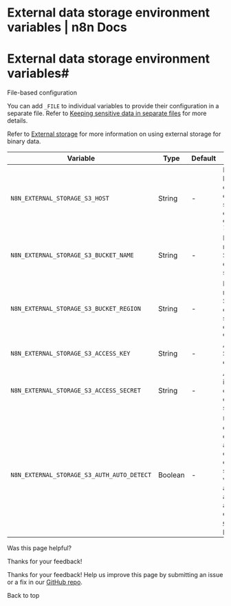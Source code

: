 # External data storage environment variables | n8n Docs

[ ](https://github.com/n8n-io/n8n-docs/edit/main/docs/hosting/configuration/environment-variables/external-data-storage.md "Edit this page")

# External data storage environment variables#

File-based configuration

You can add `_FILE` to individual variables to provide their configuration in a separate file. Refer to [Keeping sensitive data in separate files](../../configuration-methods/#keeping-sensitive-data-in-separate-files) for more details.

Refer to [External storage](../../../scaling/external-storage/) for more information on using external storage for binary data.

Variable | Type | Default | Description  
---|---|---|---  
`N8N_EXTERNAL_STORAGE_S3_HOST` | String | - | Host of the n8n bucket in S3-compatible external storage. For example, `s3.us-east-1.amazonaws.com`  
`N8N_EXTERNAL_STORAGE_S3_BUCKET_NAME` | String | - | Name of the n8n bucket in S3-compatible external storage.  
`N8N_EXTERNAL_STORAGE_S3_BUCKET_REGION` | String | - | Region of the n8n bucket in S3-compatible external storage. For example, `us-east-1`  
`N8N_EXTERNAL_STORAGE_S3_ACCESS_KEY` | String | - | Access key in S3-compatible external storage  
`N8N_EXTERNAL_STORAGE_S3_ACCESS_SECRET` | String | - | Access secret in S3-compatible external storage.  
`N8N_EXTERNAL_STORAGE_S3_AUTH_AUTO_DETECT` | Boolean | - | Use automatic credential detection to authenticate S3 calls for external storage. This will ignore the access key and access secret and use the default [credential provider chain](https://docs.aws.amazon.com/sdk-for-javascript/v3/developer-guide/setting-credentials-node.html#credchain).  
Was this page helpful? 

Thanks for your feedback! 

Thanks for your feedback! Help us improve this page by submitting an issue or a fix in our [GitHub repo](https://github.com/n8n-io/n8n-docs). 

Back to top